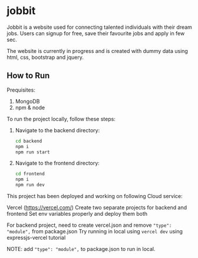 # jobbit
Jobbit is a website used for connecting talented individuals with their dream jobs. Users can signup for free, save their favourite jobs and apply in few sec.

The website is currently in progress and is created with dummy data using html, css, bootstrap and jquery.


## How to Run

Prequisites:
1. MongoDB
2. npm & node

To run the project locally, follow these steps:

1. Navigate to the backend directory:
    ```bash
    cd backend
    npm i
    npm run start
    ```

2. Navigate to the frontend directory:
    ```bash
    cd frontend
    npm i
    npm run dev
    ```



This project has been deployed and working on following Cloud service:

Vercel (https://vercel.com/)
Create two separate projects for backend and frontend
Set env variables properly and deploy them both

For backend project, need to create vercel.json and remove `"type": "module",` from package.json
Try running in local using `vercel dev` using expressjs-vercel tutorial

NOTE: add `"type": "module",` to package.json to run in local.
